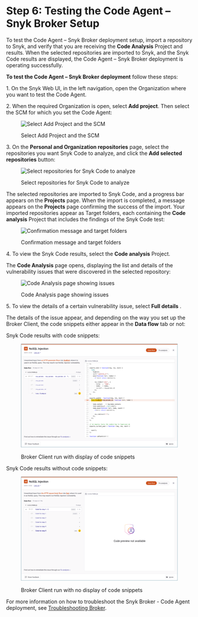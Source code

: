 # Step 6: Testing the Code Agent – Snyk Broker Setup

To test the Code Agent – Snyk Broker deployment setup, import a repository to Snyk, and verify that you are receiving the **Code Analysis** Project and results. When the selected repositories are imported to Snyk, and the Snyk Code results are displayed, the Code Agent – Snyk Broker deployment is operating successfully.

**To test the Code Agent – Snyk Broker deployment** follow these steps:

1\. On the Snyk Web UI, in the left navigation, open the Organization where you want to test the Code Agent.

2\. When the required Organization is open, select **Add project**. Then select the SCM for which you set the Code Agent:

<figure><img src="../../../../.gitbook/assets/Code Agent - Test - Selecting SCM for import.png" alt="Select Add Project and the SCM"><figcaption><p>Select Add Project and the SCM</p></figcaption></figure>

3\. On the **Personal and Organization repositories** page, select the repositories you want Snyk Code to analyze, and click the **Add selected repositories** button:

<figure><img src="../../../../.gitbook/assets/Code Agent - Test - Selecting repos for import.png" alt="Select repositories for Snyk Code to analyze"><figcaption><p>Select repositories for Snyk Code to analyze</p></figcaption></figure>

The selected repositories are imported to Snyk Code, and a progress bar appears on the **Projects** page. When the import is completed, a message appears on the **Projects** page confirming the success of the import. Your imported repositories appear as Target folders, each containing the **Code analysis** Project that includes the findings of the Snyk Code test:

<figure><img src="../../../../.gitbook/assets/Code Agent - Test - Code Analysis Project.png" alt="Confirmation message and target folders"><figcaption><p>Confirmation message and target folders</p></figcaption></figure>

4\. To view the Snyk Code results, select the **Code analysis** Project.

The **Code Analysis** page opens, displaying the list and details of the vulnerability issues that were discovered in the selected repository:

<figure><img src="../../../../.gitbook/assets/Code Agent - Test - Code Analysis page.png" alt="Code Analysis page showing issues"><figcaption><p>Code Analysis page showing issues</p></figcaption></figure>

5\. To view the details of a certain vulnerability issue, select **Full details** .

The details of the issue appear, and depending on the way you set up the Broker Client, the code snippets either appear in the **Data flow** tab or not:

Snyk Code results with code snippets:

<figure><img src="../../../../.gitbook/assets/Broker - Results - with code snippets (1) (1) (1) (1) (1) (1) (1) (1) (1) (1) (1) (1) (1) (1) (1) (1) (1) (1) (1) (1) (1) (1) (1) (1) (1) (1) (1) (1) (1) (1) (1) (1) (1) (1) (1) (1) (1) (1) (1) (1) (1) (1) (1) (1) (1) (1) (1).png" alt="Broker Client run with display of code snippets"><figcaption><p>Broker Client run with display of code snippets</p></figcaption></figure>

Snyk Code results without code snippets:

<figure><img src="../../../../.gitbook/assets/Broker - Results - without code snippets (1) (1) (1) (1) (1) (1) (1) (1) (1) (1) (1) (1) (1) (1) (1) (1) (1) (1) (1) (1) (1) (1) (1) (1) (1) (1) (1) (1) (1) (1) (1) (1) (1) (1) (1) (1) (1) (1) (1) (1) (1) (1) (1) (1) (1) (1) (1) (1) (4).png" alt="Broker Client run with no display of code snippets"><figcaption><p>Broker Client run with no display of code snippets</p></figcaption></figure>

For more information on how to troubleshoot the Snyk Broker - Code Agent deployment, see [Troubleshooting Broker](../../troubleshooting-broker.md).
